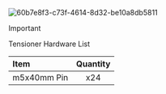 
![60b7e8f3-c73f-4614-8d32-be10a8db5811](https://github.com/user-attachments/assets/9ddeeaf0-aaea-4312-a93d-bcf655bb390a)

>[!important]
> Tensioner Hardware List

 
| Item              | Quantity | 
| :---------------- | :------: |
| m5x40mm Pin       |   x24   | 


